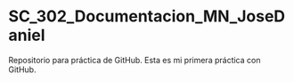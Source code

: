 # SC_302_Documentacion_MN_JoseDaniel
Repositorio para práctica de GitHub.
Esta es mi primera práctica con GitHub.
